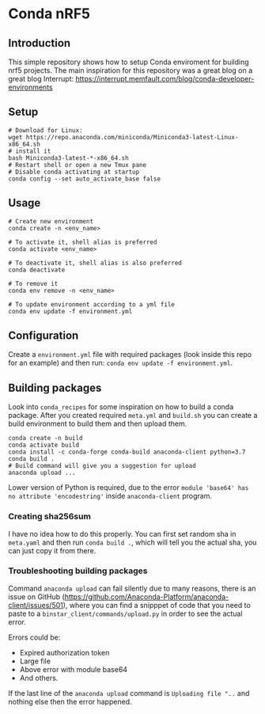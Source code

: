 # Conda nRF5

## Introduction

This simple repository shows how to setup Conda enviroment for building nrf5 projects.
The main inspiration for this repository was a great blog on a great blog Interrupt: https://interrupt.memfault.com/blog/conda-developer-environments

## Setup
```shell
# Download for Linux:
wget https://repo.anaconda.com/miniconda/Miniconda3-latest-Linux-x86_64.sh
# install it
bash Miniconda3-latest-*-x86_64.sh
# Restart shell or open a new Tmux pane
# Disable conda activating at startup
conda config --set auto_activate_base false
```

## Usage
```shell
# Create new environment
conda create -n <env_name>

# To activate it, shell alias is preferred
conda activate <env_name>

# To deactivate it, shell alias is also preferred
conda deactivate

# To remove it
conda env remove -n <env_name>

# To update environment according to a yml file
conda env update -f environment.yml
```

## Configuration

Create a `environment.yml` file with required packages (look inside this repo for an example) and then run: `conda env update -f environment.yml`.

## Building packages

Look into `conda_recipes` for some inspiration on how to build a conda package.
After you created required `meta.yml` and `build.sh` you can create a build environment to
build them and then upload them.

```shell
conda create -n build
conda activate build
conda install -c conda-forge conda-build anaconda-client python=3.7
conda build .
# Build command will give you a suggestion for upload
anaconda upload ...
```

Lower version of Python is required, due to the error `module 'base64' has no attribute 'encodestring'` inside `anaconda-client` program.

### Creating sha256sum

I have no idea how to do this properly.
You can first set random sha in `meta.yaml` and then run `conda build .`, which will tell you the actual sha, you can just copy it from there.

### Troubleshooting building packages

Command `anaconda upload` can fail silently due to many reasons, there is an issue on GitHub (https://github.com/Anaconda-Platform/anaconda-client/issues/501), where you can find a snipppet of code that you need to paste to a `binstar_client/commands/upload.py` in order to see the actual error.

Errors could be:
* Expired authorization token
* Large file
* Above error with module base64
* And others.

If the last line of the `anaconda upload` command is `Uploading file "..` and nothing else then the error happened.
